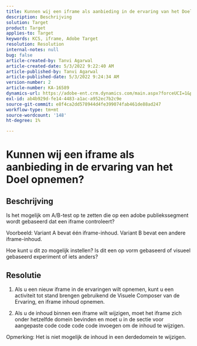 ```yaml
---
title: Kunnen wij een iframe als aanbieding in de ervaring van het Doel opnemen?
description: Beschrijving
solution: Target
product: Target
applies-to: Target
keywords: KCS, iframe, Adobe Target
resolution: Resolution
internal-notes: null
bug: false
article-created-by: Tanvi Agarwal
article-created-date: 5/3/2022 9:22:40 AM
article-published-by: Tanvi Agarwal
article-published-date: 5/3/2022 9:24:34 AM
version-number: 2
article-number: KA-16589
dynamics-url: https://adobe-ent.crm.dynamics.com/main.aspx?forceUCI=1&pagetype=entityrecord&etn=knowledgearticle&id=1975388e-c2ca-ec11-a7b5-6045bd00dca1
exl-id: ab4b929d-fe14-4483-a1ac-a952ec7b2c9e
source-git-commit: e8f4ca2dd578944d4fe399074fab461de88ad247
workflow-type: tm+mt
source-wordcount: '148'
ht-degree: 1%

---
```


# Kunnen wij een iframe als aanbieding in de ervaring van het Doel opnemen?

## Beschrijving


Is het mogelijk om A/B-test op te zetten die op een adobe publiekssegment wordt gebaseerd dat een iframe controleert?



Voorbeeld: Variant A bevat één iframe-inhoud. Variant B bevat een andere iframe-inhoud.

Hoe kunt u dit zo mogelijk instellen? Is dit een op vorm gebaseerd of visueel gebaseerd experiment of iets anders?


## Resolutie


1. Als u een nieuw iframe in de ervaringen wilt opnemen, kunt u een activiteit tot stand brengen gebruikend de Visuele Composer van de Ervaring, en iframe inhoud opnemen.

2. Als u de inhoud binnen een iframe wilt wijzigen, moet het iframe zich onder hetzelfde domein bevinden en moet u in de sectie voor aangepaste code code code code invoegen om de inhoud te wijzigen.



Opmerking: Het is niet mogelijk de inhoud in een derdedomein te wijzigen.
